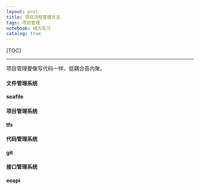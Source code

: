 ```yaml
---
layout: post
title: 项目流程管理方法
tags: 项目管理
notebook: 城方实习
catalog: true
---
```


[TOC]

---
项目管理要像写代码一样，低耦合高内聚。
#### 文件管理系统
**seafile**
#### 项目管理系统
**tfs**
#### 代码管理系统
**git**
#### 接口管理系统
**eoapi**